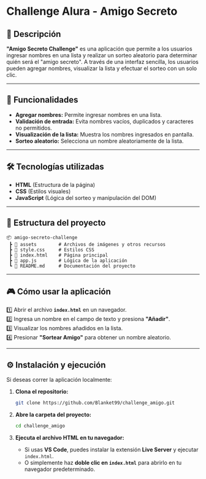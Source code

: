 # Challenge Alura - Amigo Secreto

## 📌 Descripción  
**"Amigo Secreto Challenge"** es una aplicación que permite a los usuarios ingresar nombres en una lista y realizar un sorteo aleatorio para determinar quién será el "amigo secreto". 
A través de una interfaz sencilla, los usuarios pueden agregar nombres, visualizar la lista y efectuar el sorteo con un solo clic.

---

## 🚀 Funcionalidades  
- **Agregar nombres:** Permite ingresar nombres en una lista.  
- **Validación de entrada:** Evita nombres vacíos, duplicados y caracteres no permitidos.  
- **Visualización de la lista:** Muestra los nombres ingresados en pantalla.  
- **Sorteo aleatorio:** Selecciona un nombre aleatoriamente de la lista.  

---

## 🛠️ Tecnologías utilizadas  
- **HTML** (Estructura de la página)  
- **CSS** (Estilos visuales)  
- **JavaScript** (Lógica del sorteo y manipulación del DOM)  

---

## 📂 Estructura del proyecto  
```plaintext
📦 amigo-secreto-challenge
 ┣ 📂 assets        # Archivos de imágenes y otros recursos
 ┣ 📜 style.css     # Estilos CSS
 ┣ 📜 index.html    # Página principal
 ┣ 📜 app.js        # Lógica de la aplicación
 ┗ 📜 README.md     # Documentación del proyecto
 ```

---

## 🎮 Cómo usar la aplicación  
1️⃣ Abrir el archivo **`index.html`** en un navegador.  
2️⃣ Ingresa un nombre en el campo de texto y presiona **"Añadir"**.  
3️⃣ Visualizar los nombres añadidos en la lista.  
4️⃣ Presionar **"Sortear Amigo"** para obtener un nombre aleatorio.  

---

## ⚙️ Instalación y ejecución  
Si deseas correr la aplicación localmente:  

1. **Clona el repositorio:**  
   ```bash
   git clone https://github.com/Blanket99/challenge_amigo.git
   ```

2. **Abre la carpeta del proyecto:**  
   ```bash
   cd challenge_amigo
   ```

3. **Ejecuta el archivo HTML en tu navegador:**  
   - Si usas **VS Code**, puedes instalar la extensión **Live Server** y ejecutar `index.html`.  
   - O simplemente haz **doble clic en `index.html`** para abrirlo en tu navegador predeterminado.  
